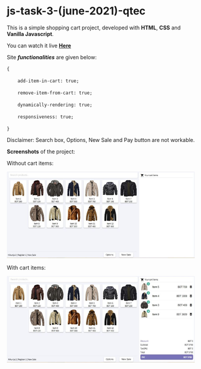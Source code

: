# js-task-3-(june-2021)-qtec


This is a simple shopping cart project, developed with **HTML**, **CSS** and **Vanilla Javascript**.

  
You can watch it live **[Here](https://mamunamin.github.io/js-task-3-june-2021-qtec/)**

  
Site ***functionalities*** are given below:

    {
    
	    add-item-in-cart: true;
	    
	    remove-item-from-cart: true;
	    
	    dynamically-rendering: true;
	    
	    responsiveness: true;
    
    }

  
Disclaimer: Search box, Options, New Sale and Pay button are not workable.

  
**Screenshots** of the project:

  
Without cart items:

![PC View](https://github.com/MamunAmin/js-task-3-june-2021-qtec/blob/main/screenshots/Without_Cart_Items_1.jpg)

  
With cart items:

![PC View](https://github.com/MamunAmin/js-task-3-june-2021-qtec/blob/main/screenshots/With_Cart_Items_1.jpg)
